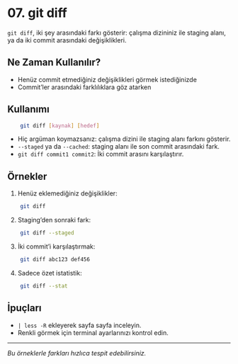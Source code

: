 # 07. git diff

`git diff`, iki şey arasındaki farkı gösterir: çalışma dizininiz ile staging alanı, ya da iki commit arasındaki değişiklikleri.

## Ne Zaman Kullanılır?
- Henüz commit etmediğiniz değişiklikleri görmek istediğinizde
- Commit’ler arasındaki farklılıklara göz atarken

## Kullanımı
```bash
    git diff [kaynak] [hedef]
```
- Hiç argüman koymazsanız: çalışma dizini ile staging alanı farkını gösterir.
- `--staged` ya da `--cached`: staging alanı ile son commit arasındaki fark.
- `git diff commit1 commit2`: İki commit arasını karşılaştırır.

## Örnekler
1. Henüz eklemediğiniz değişiklikler:
```bash
    git diff
```
2. Staging’den sonraki fark:
```bash
    git diff --staged
```
3. İki commit’i karşılaştırmak:
```bash
    git diff abc123 def456
```
4. Sadece özet istatistik:
```bash
    git diff --stat
```

## İpuçları
- `| less -R` ekleyerek sayfa sayfa inceleyin.
- Renkli görmek için terminal ayarlarınızı kontrol edin.

---
_Bu örneklerle farkları hızlıca tespit edebilirsiniz._
